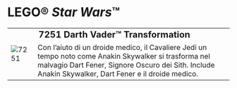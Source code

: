 # LEGO® *Star Wars*™

<table>
<tbody>
  <tr>
    <td rowspan="2"><img src="https://www.lego.com/cdn/product-assets/product.img.pri/7251_prod.jpg" alt="7251"></td>
    <td style="font-size: 125%; font-weight: bold;">7251 Darth Vader™ Transformation</td>
  </tr>
  <tr>
    <td valign="top">Con l’aiuto di un droide medico, il Cavaliere Jedi un tempo noto come Anakin Skywalker si trasforma nel malvagio Dart Fener, Signore Oscuro dei Sith. Include Anakin Skywalker, Dart Fener e il droide medico.</td>
  </tr>
</tbody>
</table>